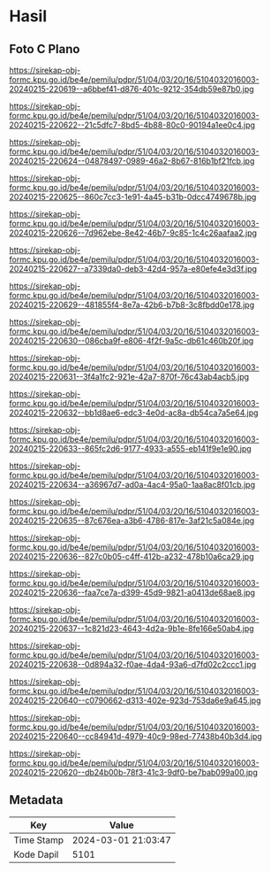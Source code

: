 # Hasil

## Foto C Plano

https://sirekap-obj-formc.kpu.go.id/be4e/pemilu/pdpr/51/04/03/20/16/5104032016003-20240215-220619--a6bbef41-d876-401c-9212-354db59e87b0.jpg

https://sirekap-obj-formc.kpu.go.id/be4e/pemilu/pdpr/51/04/03/20/16/5104032016003-20240215-220622--21c5dfc7-8bd5-4b88-80c0-90194a1ee0c4.jpg

https://sirekap-obj-formc.kpu.go.id/be4e/pemilu/pdpr/51/04/03/20/16/5104032016003-20240215-220624--04878497-0989-46a2-8b67-816b1bf21fcb.jpg

https://sirekap-obj-formc.kpu.go.id/be4e/pemilu/pdpr/51/04/03/20/16/5104032016003-20240215-220625--860c7cc3-1e91-4a45-b31b-0dcc4749678b.jpg

https://sirekap-obj-formc.kpu.go.id/be4e/pemilu/pdpr/51/04/03/20/16/5104032016003-20240215-220626--7d962ebe-8e42-46b7-9c85-1c4c26aafaa2.jpg

https://sirekap-obj-formc.kpu.go.id/be4e/pemilu/pdpr/51/04/03/20/16/5104032016003-20240215-220627--a7339da0-deb3-42d4-957a-e80efe4e3d3f.jpg

https://sirekap-obj-formc.kpu.go.id/be4e/pemilu/pdpr/51/04/03/20/16/5104032016003-20240215-220629--481855f4-8e7a-42b6-b7b8-3c8fbdd0e178.jpg

https://sirekap-obj-formc.kpu.go.id/be4e/pemilu/pdpr/51/04/03/20/16/5104032016003-20240215-220630--086cba9f-e806-4f2f-9a5c-db61c460b20f.jpg

https://sirekap-obj-formc.kpu.go.id/be4e/pemilu/pdpr/51/04/03/20/16/5104032016003-20240215-220631--3f4a1fc2-921e-42a7-870f-76c43ab4acb5.jpg

https://sirekap-obj-formc.kpu.go.id/be4e/pemilu/pdpr/51/04/03/20/16/5104032016003-20240215-220632--bb1d8ae6-edc3-4e0d-ac8a-db54ca7a5e64.jpg

https://sirekap-obj-formc.kpu.go.id/be4e/pemilu/pdpr/51/04/03/20/16/5104032016003-20240215-220633--865fc2d6-9177-4933-a555-eb141f9e1e90.jpg

https://sirekap-obj-formc.kpu.go.id/be4e/pemilu/pdpr/51/04/03/20/16/5104032016003-20240215-220634--a36967d7-ad0a-4ac4-95a0-1aa8ac8f01cb.jpg

https://sirekap-obj-formc.kpu.go.id/be4e/pemilu/pdpr/51/04/03/20/16/5104032016003-20240215-220635--87c676ea-a3b6-4786-817e-3af21c5a084e.jpg

https://sirekap-obj-formc.kpu.go.id/be4e/pemilu/pdpr/51/04/03/20/16/5104032016003-20240215-220636--827c0b05-c4ff-412b-a232-478b10a6ca29.jpg

https://sirekap-obj-formc.kpu.go.id/be4e/pemilu/pdpr/51/04/03/20/16/5104032016003-20240215-220636--faa7ce7a-d399-45d9-9821-a0413de68ae8.jpg

https://sirekap-obj-formc.kpu.go.id/be4e/pemilu/pdpr/51/04/03/20/16/5104032016003-20240215-220637--1c821d23-4643-4d2a-9b1e-8fe166e50ab4.jpg

https://sirekap-obj-formc.kpu.go.id/be4e/pemilu/pdpr/51/04/03/20/16/5104032016003-20240215-220638--0d894a32-f0ae-4da4-93a6-d7fd02c2ccc1.jpg

https://sirekap-obj-formc.kpu.go.id/be4e/pemilu/pdpr/51/04/03/20/16/5104032016003-20240215-220640--c0790662-d313-402e-923d-753da6e9a645.jpg

https://sirekap-obj-formc.kpu.go.id/be4e/pemilu/pdpr/51/04/03/20/16/5104032016003-20240215-220640--cc84941d-4979-40c9-98ed-77438b40b3d4.jpg

https://sirekap-obj-formc.kpu.go.id/be4e/pemilu/pdpr/51/04/03/20/16/5104032016003-20240215-220620--db24b00b-78f3-41c3-9df0-be7bab099a00.jpg


## Metadata

| Key        | Value               |
| ---------- | ------------------- |
| Time Stamp | 2024-03-01 21:03:47 |
| Kode Dapil | 5101                |



